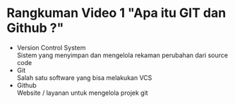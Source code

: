 # Rangkuman Video 1 "Apa itu GIT dan Github ?"
* Version Control System   
Sistem yang menyimpan dan mengelola rekaman perubahan dari source code
* Git  
Salah satu software yang bisa melakukan VCS
* Github  
Website / layanan untuk mengelola projek git
